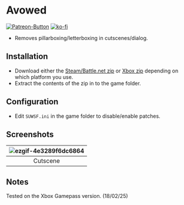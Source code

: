 # Avowed
[![Patreon-Button](https://github.com/Lyall/UltrawidePatches/assets/695941/d2ed0044-f09d-4f06-8500-4b0687a799a9)](https://www.patreon.com/Wintermance) [![ko-fi](https://ko-fi.com/img/githubbutton_sm.svg)](https://ko-fi.com/W7W01UAI9)<br />

- Removes pillarboxing/letterboxing in cutscenes/dialog.

## Installation
- Download either the [Steam/Battle.net zip](https://github.com/Lyall/UltrawidePatches/raw/main/Avowed/Avowed_SUWSF.zip) or [Xbox zip](https://github.com/Lyall/UltrawidePatches/raw/main/Avowed/Avowed_Xbox_SUWSF.zip) depending on which platform you use.
- Extract the contents of the zip in to the game folder.

## Configuration
- Edit `SUWSF.ini` in the game folder to disable/enable patches.

## Screenshots

| ![ezgif-4e3289f6dc6864](https://github.com/user-attachments/assets/0a2821c7-2a6e-418b-b79b-df059aa90dcc) |
|:--:|
| Cutscene |

## Notes
Tested on the Xbox Gamepass version. (18/02/25)
